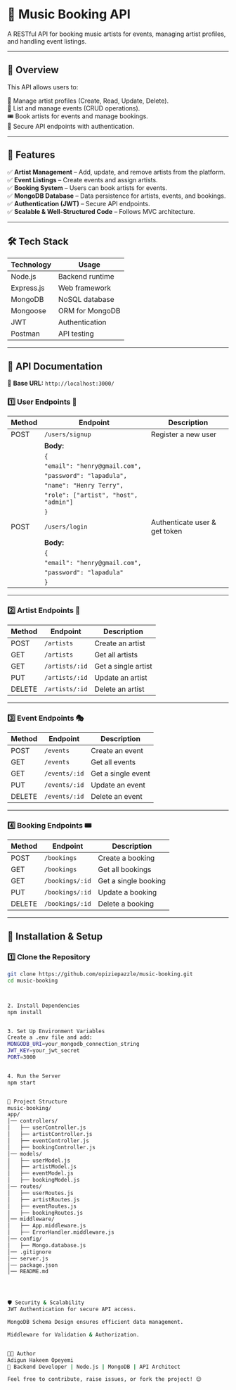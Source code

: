 # 🎵 Music Booking API  

A RESTful API for booking music artists for events, managing artist profiles, and handling event listings.  

---

## 🚀 Overview  
This API allows users to:  

📌 Manage artist profiles (Create, Read, Update, Delete).  
🎤 List and manage events (CRUD operations).  
🎟️ Book artists for events and manage bookings.  
🔐 Secure API endpoints with authentication.  

---

## 📂 Features  
✅ **Artist Management** – Add, update, and remove artists from the platform.  
✅ **Event Listings** – Create events and assign artists.  
✅ **Booking System** – Users can book artists for events.  
✅ **MongoDB Database** – Data persistence for artists, events, and bookings.  
✅ **Authentication (JWT)** – Secure API endpoints.  
✅ **Scalable & Well-Structured Code** – Follows MVC architecture.  

---

## 🛠️ Tech Stack  

| Technology  | Usage           |
|------------|----------------|
| Node.js    | Backend runtime |
| Express.js | Web framework   |
| MongoDB    | NoSQL database  |
| Mongoose   | ORM for MongoDB |
| JWT        | Authentication  |
| Postman    | API testing     |

---

## 📜 API Documentation  
📌 **Base URL:** `http://localhost:3000/`  

### 1️⃣ User Endpoints 👤  

| Method | Endpoint        | Description |
|--------|----------------|-------------|
| POST   | `/users/signup` | Register a new user |
|        | **Body:**       |  |
|        | `{`            |  |
|        | `"email": "henry@gmail.com",` |  |
|        | `"password": "lapadula",` |  |
|        | `"name": "Henry Terry",` |  |
|        | `"role": ["artist", "host", "admin"]` |  |
|        | `}`            |  |
| POST   | `/users/login`  | Authenticate user & get token |
|        | **Body:**       |  |
|        | `{`            |  |
|        | `"email": "henry@gmail.com",` |  |
|        | `"password": "lapadula"` |  |
|        | `}`            |  |

---

### 2️⃣ Artist Endpoints 🎤  

| Method | Endpoint        | Description |
|--------|----------------|-------------|
| POST   | `/artists`      | Create an artist |
| GET    | `/artists`      | Get all artists |
| GET    | `/artists/:id`  | Get a single artist |
| PUT    | `/artists/:id`  | Update an artist |
| DELETE | `/artists/:id`  | Delete an artist |

---

### 3️⃣ Event Endpoints 🎭  

| Method | Endpoint        | Description |
|--------|----------------|-------------|
| POST   | `/events`       | Create an event |
| GET    | `/events`       | Get all events |
| GET    | `/events/:id`   | Get a single event |
| PUT    | `/events/:id`   | Update an event |
| DELETE | `/events/:id`   | Delete an event |

---

### 4️⃣ Booking Endpoints 🎟️  

| Method | Endpoint        | Description |
|--------|----------------|-------------|
| POST   | `/bookings`     | Create a booking |
| GET    | `/bookings`     | Get all bookings |
| GET    | `/bookings/:id` | Get a single booking |
| PUT    | `/bookings/:id` | Update a booking |
| DELETE | `/bookings/:id` | Delete a booking |

---

## 🔧 Installation & Setup  

### 1️⃣ Clone the Repository  
```sh
git clone https://github.com/opiziepazzle/music-booking.git
cd music-booking



2. Install Dependencies
npm install


3. Set Up Environment Variables
Create a .env file and add:
MONGODB_URI=your_mongodb_connection_string
JWT_KEY=your_jwt_secret
PORT=3000


4. Run the Server
npm start


📌 Project Structure
music-booking/
app/
│── controllers/
│   ├── userController.js
│   ├── artistController.js
│   ├── eventController.js
│   ├── bookingController.js
│── models/
│   ├── userModel.js
│   ├── artistModel.js
│   ├── eventModel.js
│   ├── bookingModel.js
│── routes/
│   ├── userRoutes.js
│   ├── artistRoutes.js
│   ├── eventRoutes.js
│   ├── bookingRoutes.js
│── middleware/
│   ├── App.middleware.js
│   ├── ErrorHandler.middleware.js
│── config/
│   ├── Mongo.database.js
│── .gitignore
│── server.js
│── package.json
│── README.md




🛡️ Security & Scalability
JWT Authentication for secure API access.

MongoDB Schema Design ensures efficient data management.

Middleware for Validation & Authorization.


👨‍💻 Author
Adigun Hakeem Opeyemi
🚀 Backend Developer | Node.js | MongoDB | API Architect

Feel free to contribute, raise issues, or fork the project! 😊
